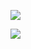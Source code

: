 <a href="https://goo.su/qvM9"><img src="https://github-production-user-asset-6210df.s3.amazonaws.com/162437626/313431083-951d33de-704e-48e9-bc7e-96bfb8869bf3.jpg?X-Amz-Algorithm=AWS4-HMAC-SHA256&X-Amz-Credential=AKIAVCODYLSA53PQK4ZA%2F20240316%2Fus-east-1%2Fs3%2Faws4_request&X-Amz-Date=20240316T211253Z&X-Amz-Expires=300&X-Amz-Signature=ed0c7726b4aa0bdad08b6d37620e2ecad1c55aefc6ffd0c82f3df2e181cf7078&X-Amz-SignedHeaders=host&actor_id=162437626&key_id=0&repo_id=768013967" /></a>

<img src="https://github-production-user-asset-6210df.s3.amazonaws.com/162437626/313431129-24df69d8-8b60-4f2f-b524-d625a4f98abb.png?X-Amz-Algorithm=AWS4-HMAC-SHA256&X-Amz-Credential=AKIAVCODYLSA53PQK4ZA%2F20240316%2Fus-east-1%2Fs3%2Faws4_request&X-Amz-Date=20240316T211337Z&X-Amz-Expires=300&X-Amz-Signature=72be21f2ec3aaa07e75b881899e90fb7bfe975ef42ea6b47b7398b12cb0f243c&X-Amz-SignedHeaders=host&actor_id=162437626&key_id=0&repo_id=768013967" />
